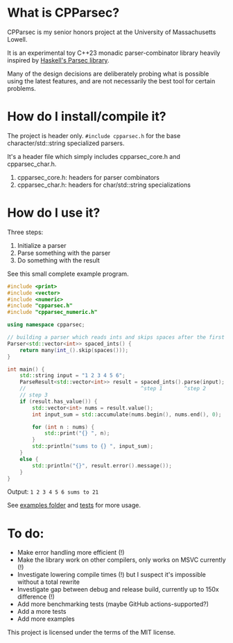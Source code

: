 # What is CPParsec?

CPParsec is my senior honors project at the University of Massachusetts Lowell. 

It is an experimental toy C++23 monadic parser-combinator library heavily inspired by [Haskell's Parsec library](https://en.wikipedia.org/wiki/Parsec_(parser)). 

Many of the design decisions are deliberately probing what is possible using the latest features, and are not necessarily the best tool for certain problems. 

# How do I install/compile it?

The project is header only. `#include cpparsec.h` for the base character/std::string specialized parsers.

It's a header file which simply includes cpparsec_core.h and cpparsec_char.h.

1. cpparsec_core.h: headers for parser combinators 
2. cpparsec_char.h: headers for char/std::string specializations

# How do I use it?

Three steps: 
1. Initialize a parser
2. Parse something with the parser
3. Do something with the result

See this small complete example program.
```C++
#include <print>
#include <vector>
#include <numeric>
#include "cpparsec.h"
#include "cpparsec_numeric.h"

using namespace cpparsec;

// building a parser which reads ints and skips spaces after the first int
Parser<std::vector<int>> spaced_ints() {
	return many(int_().skip(spaces()));
}

int main() {
	std::string input = "1 2 3 4 5 6";
	ParseResult<std::vector<int>> result = spaced_ints().parse(input);
	//                                     ^step 1       ^step 2  
	// step 3
	if (result.has_value()) {
		std::vector<int> nums = result.value();
		int input_sum = std::accumulate(nums.begin(), nums.end(), 0);

		for (int n : nums) {
			std::print("{} ", n);
		}
		std::println("sums to {} ", input_sum);
	}
	else {
		std::println("{}", result.error().message());
	}
}

```
Output: `1 2 3 4 5 6 sums to 21`

See [examples folder](https://github.com/cchung2020/cpparsec/tree/master/cpparsec/examples) and [tests](https://github.com/cchung2020/cpparsec/tree/master/cpparsec/tests) for more usage.

# To do:
* Make error handling more efficient (!)
* Make the library work on other compilers, only works on MSVC currently (!)
* Investigate lowering compile times (!) but I suspect it's impossible without a total rewrite
* Investigate gap between debug and release build, currently up to 150x difference (!)
* Add more benchmarking tests (maybe GitHub actions-supported?)
* Add a more tests
* Add more examples

This project is licensed under the terms of the MIT license.
